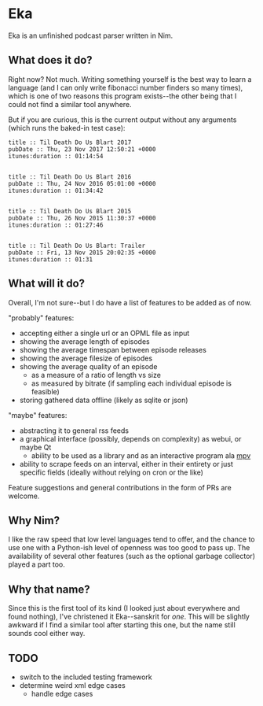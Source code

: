 # Eka
Eka is an unfinished podcast parser written in Nim. 

## What does it do?

Right now? Not much. Writing something yourself is the best way to learn a language (and I can only write fibonacci number finders so many times), which is one of two reasons this program exists--the other being that I could not find a similar tool anywhere.

But if you are curious, this is the current output without any arguments (which runs the baked-in test case):

````
title :: Til Death Do Us Blart 2017
pubDate :: Thu, 23 Nov 2017 12:50:21 +0000
itunes:duration :: 01:14:54


title :: Til Death Do Us Blart 2016
pubDate :: Thu, 24 Nov 2016 05:01:00 +0000
itunes:duration :: 01:34:42


title :: Til Death Do Us Blart 2015
pubDate :: Thu, 26 Nov 2015 11:30:37 +0000
itunes:duration :: 01:27:46


title :: Til Death Do Us Blart: Trailer
pubDate :: Fri, 13 Nov 2015 20:02:35 +0000
itunes:duration :: 01:31
````

## What will it do?

Overall, I'm not sure--but I do have a list of features to be added as of now.

"probably" features:

* accepting either a single url or an OPML file as input
* showing the average length of episodes
* showing the average timespan between episode releases
* showing the average filesize of episodes
* showing the average quality of an episode
  * as a measure of a ratio of length vs size 
  * as measured by bitrate (if sampling each individual episode is feasible)
* storing gathered data offline (likely as sqlite or json)

"maybe" features:

* abstracting it to general rss feeds
* a graphical interface (possibly, depends on complexity) as webui, or maybe Qt
  * ability to be used as a library and as an interactive program ala [mpv](https://github.com/mpv-player/mpv)
* ability to scrape feeds on an interval, either in their entirety or just specific fields (ideally without relying on cron or the like)

Feature suggestions and general contributions in the form of PRs are welcome.

## Why Nim?

I like the raw speed that low level languages tend to offer, and the chance to use one with a Python-ish level of openness was too good to pass up. The availability of several other features (such as the optional garbage collector) played a part too.

## Why that name?

Since this is the first tool of its kind (I looked just about everywhere and found nothing), I've christened it Eka--sanskrit for _one_. This will be slightly awkward if I find a similar tool after starting this one, but the name still sounds cool either way.

## TODO

* switch to the included testing framework
* determine weird xml edge cases
  * handle edge cases
